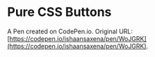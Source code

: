 # Pure CSS Buttons

A Pen created on CodePen.io. Original URL: [https://codepen.io/ishaansaxena/pen/WoJGRK](https://codepen.io/ishaansaxena/pen/WoJGRK).


